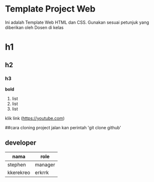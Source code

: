 # Template Project Web
Ini adalah Template Web HTML dan CSS. Gunakan sesuai petunjuk yang diberikan oleh Dosen di kelas


# h1
## h2
### h3

**bold**
1. list
2. list
3. list

klik link
(https://youtube.com)

##cara cloning project
jalan kan perintah 'git clone github'

## developer

|nama|role|
|----------|----------|
|stephen|manager|
|kkerekreo|erkrrk|
   
